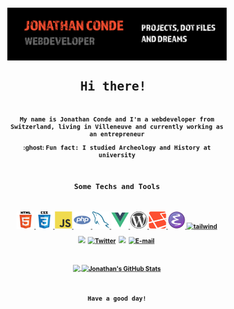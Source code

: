 [![Header](https://raw.githubusercontent.com/JC0nde/JC0nde/master/github-banner.png "Header")](https://jonathanconde.com/)

<h1 align="center"><samp><b>Hi there! <img src="https://docs.google.com/uc?export=download&id=166Ecq6uBl61U14OUlkHOHIBv2ArKoumJ" alt="" width="30"></samp></h1>
<br />
<p align="center">
<samp>My name is Jonathan Conde and I'm a webdeveloper from Switzerland, living in Villeneuve and currently working as an entrepreneur</samp>
</p>

<p align="center">
:ghost: <samp>Fun fact: I studied Archeology and History at university
</p>
 
<br />
<p>
  <h3 align="center"><samp>Some Techs and Tools</samp></h3>
</p>
<br />
<p align="center">
<a href="https://www.w3.org/html/" target="_blank"> <img src="https://raw.githubusercontent.com/devicons/devicon/master/icons/html5/html5-original-wordmark.svg" alt="html5" width="40" height="40"/> </a>
<a href="https://www.w3schools.com/css/" target="_blank"> <img src="https://raw.githubusercontent.com/devicons/devicon/master/icons/css3/css3-original-wordmark.svg" alt="css3" width="40" height="40"/> </a>
<a href="https://developer.mozilla.org/en-US/docs/Web/JavaScript" target="_blank"> <img src="https://raw.githubusercontent.com/devicons/devicon/master/icons/javascript/javascript-original.svg" alt="javascript" width="40" height="40"/> </a>
<a href="https://www.php.net/" target="_blank"> <img src="https://raw.githubusercontent.com/devicons/devicon/master/icons/php/php-plain.svg" alt="html5" width="40" height="40"/> </a>
<a href="https://www.mysql.com/" target="_blank"> <img src="https://raw.githubusercontent.com/devicons/devicon/master/icons/mysql/mysql-plain.svg" alt="mysql" width="40" height="40"/> </a>
<a href="https://vuejs.org/" target="_blank"> <img src="https://raw.githubusercontent.com/github/explore/80688e429a7d4ef2fca1e82350fe8e3517d3494d/topics/vue/vue.png" alt="vue" width="40" height="40"/> </a>
<a href="https://wordpres.org/" target="_blank"> <img alt="WordPress" width="40px" src="https://github.com/devicons/devicon/blob/master/icons/wordpress/wordpress-plain.svg" /> </a>
<a href="https://laravel.com/" target="_blank"> <img alt="Laravel" width="40px" src="https://raw.githubusercontent.com/devicons/devicon/master/icons/laravel/laravel-plain.svg" /> </a>
<a href="https://www.gnu.org/software/emacs/" target="_blank"> <img alt="Emacs" width="40px" src="https://raw.githubusercontent.com/github/explore/80688e429a7d4ef2fca1e82350fe8e3517d3494d/topics/emacs/emacs.png" /> </a>
<a href="https://archlinux.org/" target="_blank"> <img src="https://www.vectorlogo.zone/logos/archlinux/archlinux-icon.svg" alt="tailwind" width="40" height="40"/> </a>
<br />  
</p>
<p align="center">
<a href="https://jonathanconde.com/"><img src="https://img.shields.io/badge/-PORTFOLIO-%23ff69b4&?style=for-the-badge&logo=opsgenie&logoColor=ffffff&?color=ff69b4 alt="Portfolio" /></a>&nbsp;
<a href="https://twitter.com/JC0nde" ><img src="https://img.shields.io/badge/Twitter-1DA1F2?style=for-the-badge&logo=twitter&logoColor=white" alt="Twitter" /></a>&nbsp;
<a href="https://www.linkedin.com/in/jonathanconde/"><img src="https://img.shields.io/badge/linkedin-blue.svg?style=for-the-badge&logo=linkedin&logoColor=white alt="HashNode" /></a>&nbsp;
<a href="mailto:mail@jonathanconde.com"><img src="https://img.shields.io/badge/-E--MAIL-000000?style=for-the-badge&logo=gmail&logoColor=ffffff" alt="E-mail" /></a>&nbsp;
</p>

<br />
<p align="center">
<a href="https://github.com/JC0nde/JC0nde">
<img align="center" src="https://github-readme-stats.vercel.app/api/top-langs/?username=JC0nde&hide=java,html,tex&title_color=ffffff&text_color=c9cacc&icon_color=FD4F31&bg_color=000000&langs_count=3" />
</a>
<a href="https://github.com/JC0nde/JC0nde">
  <img align="center" src="https://github-readme-stats.vercel.app/api?username=JC0nde&show_icons=true&line_height=27&count_private=true&title_color=ffffff&text_color=c9cacc&icon_color=FD4F31&bg_color=000000" alt="Jonathan's GitHub Stats" />
</a>
</p>

<br />
<p>
<h4 align="center"><samp>Have a good day!</samp></h4>
</p>

